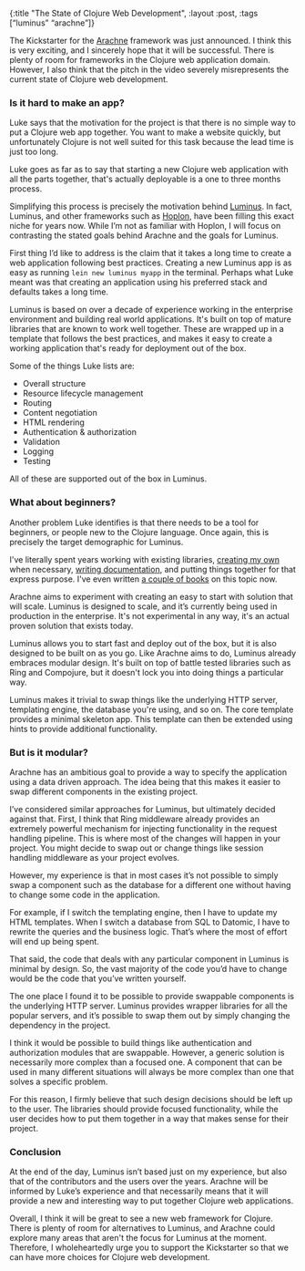 {:title "The State of Clojure Web Development", :layout :post, :tags [“luminus” “arachne”]}

The Kickstarter for the [Arachne](https://www.kickstarter.com/projects/1346708779/arachne-rapid-web-development-for-clojure) framework was just announced. I think this is very exciting, and I sincerely hope that it will be successful. There is plenty of room for frameworks in the Clojure web application domain. However, I also think that the pitch in the video severely misrepresents the current state of Clojure web development.

### Is it hard to make an app?

Luke says that the motivation for the project is that there is no simple way to put a Clojure web app together. You want to make a website quickly, but unfortunately Clojure is not well suited for this task because the lead time is just too long.

Luke goes as far as to say that starting a new Clojure web application with all the parts together, that's actually deployable is a one to three months process.

Simplifying this process is precisely the motivation behind [Luminus](http://www.luminusweb.net/). In fact, Luminus, and other frameworks such as [Hoplon](https://hoplon.io/), have been filling this exact niche for years now. While I’m not as familiar with Hoplon, I will focus on contrasting the stated goals behind Arachne and the goals for Luminus.

First thing I’d like to address is the claim that it takes a long time to create a web application following best practices. Creating a new Luminus app is as easy as running `lein new luminus myapp` in the terminal. Perhaps what Luke meant was that creating an application using his preferred stack and defaults takes a long time.

Luminus is based on over a decade of experience working in the enterprise environment and building real world applications. It's built on top of mature libraries that are known to work well together. These are wrapped up in a template that follows the best practices, and makes it easy to create a working application that's ready for deployment out of the box.

Some of the things Luke lists are:

* Overall structure
* Resource lifecycle management
* Routing
* Content negotiation
* HTML rendering
* Authentication & authorization
* Validation
* Logging
* Testing

All of these are supported out of the box in Luminus.

### What about beginners?

Another problem Luke identifies is that there needs to be a tool for beginners, or people new to the Clojure language. Once again, this is precisely the target demographic for Luminus.

I've literally spent years working with existing libraries, [creating my own](https://github.com/yogthos/Selmer) when necessary, [writing documentation](http://www.luminusweb.net/docs), and putting things together for that express purpose. I've even written [a couple of books](https://pragprog.com/book/dswdcloj2/web-development-with-clojure-second-edition) on this topic now.

Arachne aims to experiment with creating an easy to start with solution that will scale. Luminus is designed to scale, and it’s currently being used in production in the enterprise. It's not experimental in any way, it's an actual proven solution that exists today.

Luminus allows you to start fast and deploy out of the box, but it is also designed to be built on as you go. Like Arachne aims to do, Luminus already embraces modular design. It's built on top of battle tested libraries such as Ring and Compojure, but it doesn't lock you into doing things a particular way.

Luminus makes it trivial to swap things like the underlying HTTP server, templating engine, the database you're using, and so on. The core template provides a minimal skeleton app. This template can then be extended using hints to provide additional functionality.

### But is it modular?

Arachne has an ambitious goal to provide a way to specify the application using a data driven approach. The idea being that this makes it easier to swap different components in the existing project.

I’ve considered similar approaches for Luminus, but ultimately decided against that. First, I think that Ring middleware already provides an extremely powerful mechanism for injecting functionality in the request handling pipeline. This is where most of the changes will happen in your project. You might decide to swap out or change things like session handling middleware as your project evolves.

However, my experience is that in most cases it’s not possible to simply swap a component such as the database for a different one without having to change some code in the application.

For example, if I switch the templating engine, then I have to update my HTML templates. When I switch a database from SQL to Datomic, I have to rewrite the queries and the business logic. That’s where the most of effort will end up being spent. 

That said, the code that deals with any particular component in Luminus is minimal by design. So, the vast majority of the code you’d have to change would be the code that you’ve written yourself.

The one place I found it to be possible to provide swappable components is the underlying HTTP server. Luminus provides wrapper libraries for all the popular servers, and it’s possible to swap them out by simply changing the dependency in the project.

I think it would be possible to build things like authentication and authorization modules that are swappable. However, a generic solution is necessarily more complex than a focused one. A component that can be used in many different situations will always be more complex than one that solves a specific problem.

For this reason, I firmly believe that such design decisions should be left up to the user. The libraries should provide focused functionality, while the user decides how to put them together in a way that makes sense for their project.

### Conclusion

At the end of the day, Luminus isn’t based just on my experience, but also that of the contributors and the users over the years. Arachne will be informed by Luke’s experience and that necessarily means that it will provide a new and interesting way to put together Clojure web applications.

Overall, I think it will be great to see a new web framework for Clojure. There is plenty of room for alternatives to Luminus, and Arachne could explore many areas that aren't the focus for Luminus at the moment. Therefore, I wholeheartedly urge you to support the Kickstarter so that we can have more choices for Clojure web development.



